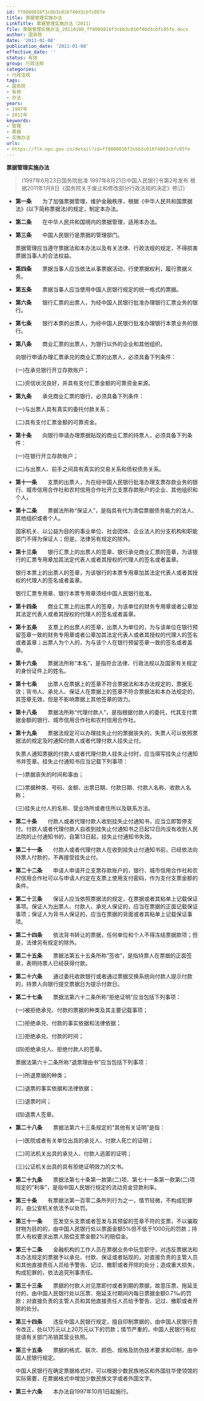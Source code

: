 ```yaml
---
id: ff8080816f3cbb3c016f40d3cbfc05fe
title: 票据管理实施办法
LinkTitle: 票据管理实施办法（2011）
file: 票据管理实施办法_20110108_ff8080816f3cbb3c016f40d3cbfc05fe.docx
author: 国务院
date: '2011-01-08'
publication_date: '2011-01-08'
effective_date: ''
status: 有效
group: 行政法规
categories:
- 行政法规
tags:
- 国务院
- 有效
- 办法
years:
- 1997年
- 2011年
keywords:
- 管理
- 票据
- 实施办法
urls:
- https://flk.npc.gov.cn/detail?id=ff8080816f3cbb3c016f40d3cbfc05fe
---
```


**票据管理实施办法**

> (1997年6月23日国务院批准 1997年8月21日中国人民银行令第2号发布 根据2011年1月8日《国务院关于废止和修改部分行政法规的决定》修订)

- **第一条**　　为了加强票据管理，维护金融秩序，根据《中华人民共和国票据法》(以下简称票据法)的规定，制定本办法。

- **第二条**　　在中华人民共和国境内的票据管理，适用本办法。

- **第三条**　　中国人民银行是票据的管理部门。

  票据管理应当遵守票据法和本办法以及有关法律、行政法规的规定，不得损害票据当事人的合法权益。

- **第四条**　　票据当事人应当依法从事票据活动，行使票据权利，履行票据义务。

- **第五条**　　票据当事人应当使用中国人民银行规定的统一格式的票据。

- **第六条**　　银行汇票的出票人，为经中国人民银行批准办理银行汇票业务的银行。

- **第七条**　　银行本票的出票人，为经中国人民银行批准办理银行本票业务的银行。

- **第八条**　　商业汇票的出票人，为银行以外的企业和其他组织。

  向银行申请办理汇票承兑的商业汇票的出票人，必须具备下列条件：

  (一)在承兑银行开立存款账户；

  (二)资信状况良好，并具有支付汇票金额的可靠资金来源。

- **第九条**　　承兑商业汇票的银行，必须具备下列条件：

  (一)与出票人具有真实的委托付款关系；

  (二)具有支付汇票金额的可靠资金。

- **第十条**　　向银行申请办理票据贴现的商业汇票的持票人，必须具备下列条件：

  (一)在银行开立存款账户；

  (二)与出票人、前手之间具有真实的交易关系和债权债务关系。

- **第十一条**　　支票的出票人，为在经中国人民银行批准办理支票存款业务的银行、城市信用合作社和农村信用合作社开立支票存款账户的企业、其他组织和个人。

- **第十二条**　　票据法所称“保证人”，是指具有代为清偿票据债务能力的法人、其他组织或者个人。

  国家机关、以公益为目的的事业单位、社会团体、企业法人的分支机构和职能部门不得为保证人；但是，法律另有规定的除外。

- **第十三条**　　银行汇票上的出票人的签章、银行承兑商业汇票的签章，为该银行的汇票专用章加其法定代表人或者其授权的代理人的签名或者盖章。

  银行本票上的出票人的签章，为该银行的本票专用章加其法定代表人或者其授权的代理人的签名或者盖章。

  银行汇票专用章、银行本票专用章须经中国人民银行批准。

- **第十四条**　　商业汇票上的出票人的签章，为该单位的财务专用章或者公章加其法定代表人或者其授权的代理人的签名或者盖章。

- **第十五条**　　支票上的出票人的签章，出票人为单位的，为与该单位在银行预留签章一致的财务专用章或者公章加其法定代表人或者其授权的代理人的签名或者盖章；出票人为个人的，为与该个人在银行预留签章一致的签名或者盖章。

- **第十六条**　　票据法所称“本名”，是指符合法律、行政法规以及国家有关规定的身份证件上的姓名。

- **第十七条**　　出票人在票据上的签章不符合票据法和本办法规定的，票据无效；背书人、承兑人、保证人在票据上的签章不符合票据法和本办法规定的，其签章无效，但是不影响票据上其他签章的效力。

- **第十八条**　　票据法所称“代理付款人”，是指根据付款人的委托，代其支付票据金额的银行、城市信用合作社和农村信用合作社。

- **第十九条**　　票据法规定可以办理挂失止付的票据丧失的，失票人可以依照票据法的规定及时通知付款人或者代理付款人挂失止付。

  失票人通知票据的付款人或者代理付款人挂失止付时，应当填写挂失止付通知书并签章。挂失止付通知书应当记载下列事项：

  (一)票据丧失的时间和事由；

  (二)票据种类、号码、金额、出票日期、付款日期、付款人名称、收款人名称；

  (三)挂失止付人的名称、营业场所或者住所以及联系方法。

- **第二十条**　　付款人或者代理付款人收到挂失止付通知书，应当立即暂停支付。付款人或者代理付款人自收到挂失止付通知书之日起12日内没有收到人民法院的止付通知书的，自第13日起，挂失止付通知书失效。

- **第二十一条**　　付款人或者代理付款人在收到挂失止付通知书前，已经依法向持票人付款的，不再接受挂失止付。

- **第二十二条**　　申请人申请开立支票存款账户的，银行、城市信用合作社和农村信用合作社可以与申请人约定在支票上使用支付密码，作为支付支票金额的条件。

- **第二十三条**　　保证人应当依照票据法的规定，在票据或者其粘单上记载保证事项。保证人为出票人、付款人、承兑人保证的，应当在票据的正面记载保证事项；保证人为背书人保证的，应当在票据的背面或者其粘单上记载保证事项。

- **第二十四条**　　依法背书转让的票据，任何单位和个人不得冻结票据款项；但是，法律另有规定的除外。

- **第二十五条**　　票据法第五十五条所称“签收”，是指持票人在票据的正面签章，表明持票人已经获得付款。

- **第二十六条**　　通过委托收款银行或者通过票据交换系统向付款人提示付款的，持票人向银行提交票据日为提示付款日。

- **第二十七条**　　票据法第六十二条所称“拒绝证明”应当包括下列事项：

  (一)被拒绝承兑、付款的票据的种类及其主要记载事项；

  (二)拒绝承兑、付款的事实依据和法律依据；

  (三)拒绝承兑、付款的时间；

  (四)拒绝承兑人、拒绝付款人的签章。

  票据法第六十二条所称“退票理由书”应当包括下列事项：

  (一)所退票据的种类；

  (二)退票的事实依据和法律依据；

  (三)退票时间；

  (四)退票人签章。

- **第二十八条**　　票据法第六十三条规定的“其他有关证明”是指：

  (一)医院或者有关单位出具的承兑人、付款人死亡的证明；

  (二)司法机关出具的承兑人、付款人逃匿的证明；

  (三)公证机关出具的具有拒绝证明效力的文书。

- **第二十九条**　　票据法第七十条第一款第(二)项、第七十一条第一款第(二)项规定的“利率”，是指中国人民银行规定的流动资金贷款利率。

- **第三十条**　　有票据法第一百零二条所列行为之一，情节轻微，不构成犯罪的，由公安机关依法予以处罚。

- **第三十一条**　　签发空头支票或者签发与其预留的签章不符的支票，不以骗取财物为目的的，由中国人民银行处以票面金额5%但不低于1000元的罚款；持票人有权要求出票人赔偿支票金额2%的赔偿金。

- **第三十二条**　　金融机构的工作人员在票据业务中玩忽职守，对违反票据法和本办法规定的票据予以承兑、付款、保证或者贴现的，对直接负责的主管人员和其他直接责任人员给予警告、记过、撤职或者开除的处分；造成重大损失，构成犯罪的，依法追究刑事责任。

- **第三十三条**　　票据的付款人对见票即付或者到期的票据，故意压票、拖延支付的，由中国人民银行处以压票、拖延支付期间内每日票据金额0.7‰的罚款；对直接负责的主管人员和其他直接责任人员给予警告、记过、撤职或者开除的处分。

- **第三十四条**　　违反中国人民银行规定，擅自印制票据的，由中国人民银行责令改正，处以1万元以上20万元以下的罚款；情节严重的，中国人民银行有权提请有关部门吊销其营业执照。

- **第三十五条**　　票据的格式、联次、颜色、规格及防伪技术要求和印制，由中国人民银行规定。

  中国人民银行在确定票据格式时，可以根据少数民族地区和外国驻华使领馆的实际需要，在票据格式中增加少数民族文字或者外国文字。

- **第三十六条**　　本办法自1997年10月1日起施行。

